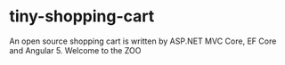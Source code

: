 # tiny-shopping-cart
An open source shopping cart is written by ASP.NET MVC Core, EF Core and Angular 5.
Welcome to the ZOO
